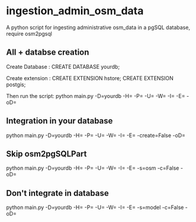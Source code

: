 # ingestion_admin_osm_data
A python script for ingesting administrative osm_data in a pgSQL database, require osm2pgsql 

## All + databse creation
Create Database : 
CREATE DATABASE yourdb;

Create extension : 
CREATE EXTENSION hstore;
CREATE EXTENSION postgis;

Then run the script:
python main.py -D=yourdb -H=<host> -P=<port> -U=<user> -W=<password> -I=<osmFilePath> -E=<osm2pgsqlPath> -oD=<nameOfOutputDatabase>


## Integration in your database
python main.py -D=yourdb -H=<host> -P=<port> -U=<user> -W=<password> -I=<osmFilePath> -E=<osm2pgsqlPath> -create=False -oD=<nameOfOutputDatabase>

## Skip osm2pgSQLPart
python main.py -D=yourdb -H=<host> -P=<port> -U=<user> -W=<password> -I=<osmFilePath> -E=<osm2pgsqlPath> -s=osm -c=False -oD=<nameOfOutputDatabase>

## Don't integrate in database
python main.py -D=yourdb -H=<host> -P=<port> -U=<user> -W=<password> -I=<osmFilePath> -E=<osm2pgsqlPath> -s=model -c=False -oD=<nameOfOutputDatabase>